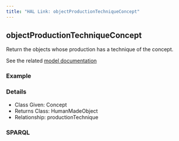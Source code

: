 ```yaml
---
title: "HAL Link: objectProductionTechniqueConcept"
---
```


## objectProductionTechniqueConcept

Return the objects whose production has a technique of the concept.

See the related [model documentation](/model/object/production/#techniques-and-classifications)

### Example




### Details

* Class Given: Concept
* Returns Class: HumanMadeObject
* Relationship: productionTechnique


### SPARQL
```

```


